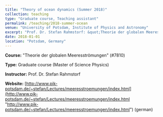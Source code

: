 ```yaml
---
title: "Theory of ocean dynamics (Summer 2018)"
collection: teaching
type: "Graduate course, Teaching assistant"
permalink: /teaching/2018-summer-ocean
venue: "University of Potsdam, Institute of Physics and Astronomy"
excerpt: "Prof. Dr. Stefan Rahmstorf: &quot;Theorie der globalen Meeresströmungen&quot; (#7810)"
date: 2018-01-01
location: "Potsdam, Germany"
---
```


**Course:** &quot;Theorie der globalen Meeresströmungen&quot; (#7810)

**Type:** Graduate course (Master of Science Physics)

**Instructor:** Prof. Dr. Stefan Rahmstorf

**Website:** [http://www.pik-potsdam.de/~stefan/Lectures/meeresstroemungen/index.html](http://www.pik-potsdam.de/~stefan/Lectures/meeresstroemungen/index.html "http://www.pik-potsdam.de/~stefan/Lectures/meeresstroemungen/index.html") (german)
